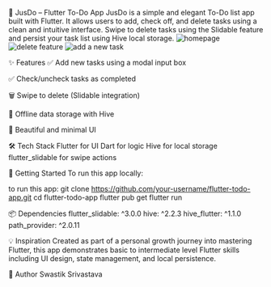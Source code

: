 📱 JusDo – Flutter To-Do App
JusDo is a simple and elegant To-Do list app built with Flutter. It allows users to add, check off, and delete tasks using a clean and intuitive interface. Swipe to delete tasks using the Slidable feature and persist your task list using Hive local storage.
![homepage](https://github.com/user-attachments/assets/a44dda90-58e7-4ff4-893e-8258f3a55834)
![delete feature](https://github.com/user-attachments/assets/3a711fdf-cccf-44ec-9d0e-9ceb4cad4a15)
![add a new task](https://github.com/user-attachments/assets/7b3fbdc6-c2bb-4484-84b5-cdccc4d1c57d)




✨ Features
✅ Add new tasks using a modal input box

✅ Check/uncheck tasks as completed

🗑️ Swipe to delete (Slidable integration)

💾 Offline data storage with Hive

🎨 Beautiful and minimal UI

🛠️ Tech Stack
Flutter for UI
Dart for logic
Hive for local storage
flutter_slidable for swipe actions

🚀 Getting Started
To run this app locally:

to run this app:
git clone https://github.com/your-username/flutter-todo-app.git
cd flutter-todo-app
flutter pub get
flutter run

📦 Dependencies
flutter_slidable: ^3.0.0
hive: ^2.2.3
hive_flutter: ^1.1.0
path_provider: ^2.0.11

💡 Inspiration
Created as part of a personal growth journey into mastering Flutter, this app demonstrates basic to intermediate level Flutter skills including UI design, state management, and local persistence.

🧠 Author
Swastik Srivastava
